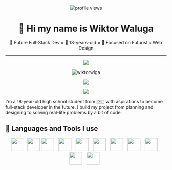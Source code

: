 <p align="center">
  <img src="https://komarev.com/ghpvc/?username=wiktorwlga&label=Profile%20views&color=0e75b6&style=flat" alt="profile views" />
</p>
<h1 align="center"> 🌊 Hi my name is Wiktor Waluga </h1>
<p align="center"> 🧠 Future Full-Stack Dev × 🌱 18-years-old × 🚀 Focused on Futuristic Web Design</p>

---
<p align="center">
<img align="center" src="https://github-readme-stats.vercel.app/api?username=wiktorwlga&show_icons=true&theme=github_dark" /> 
</p>
<p align="center">
  <img align="center" src="https://github-trophies.vercel.app/?username=wiktorwlga&column=8&theme=algolia&rank=SECRET,SSS,SS,S,AAA,AA,A,B,C" alt="wiktorwlga" />
</p>
<p align="center">
<img align"center" src="https://github-readme-streak-stats-eight.vercel.app/?user=wiktorwlga&theme=github-dark-blue&card_width=500" />
</p>

<p align="center"> 
  <img align"center" src="https://github-readme-stats.vercel.app/api/top-langs/?username=wiktorwlga&show_icons=true&theme=github_dark" />
</p>
I'm a 18-year-old high school student from 🇵🇱 with aspirations to become full-stack developer in the future. I build my project from planning and designing to solving real-life problems by a bit of code.

<h2>📘 Languages and Tools I use</h2>
<p align="center">
<img width="40px" style="padding-right:10px;" src="https://cdn.jsdelivr.net/gh/devicons/devicon/icons/html5/html5-plain.svg" /><img width="40px" src="https://cdn.jsdelivr.net/gh/devicons/devicon/icons/css3/css3-plain.svg" />
<img width="40px" style="padding-right:10px;" src="https://cdn.jsdelivr.net/gh/devicons/devicon/icons/javascript/javascript-plain.svg"/>
<img width="40px" style="padding-right:10px;" src="https://cdn.jsdelivr.net/gh/devicons/devicon/icons/typescript/typescript-plain.svg"/>
<img width="40px" style="padding-right:10px;" src="https://cdn.jsdelivr.net/gh/devicons/devicon/icons/react/react-original.svg" />
<img width="40px" style="padding-right:10px;" src="https://cdn.jsdelivr.net/gh/devicons/devicon/icons/linux/linux-original.svg" />
<img width="40px" style="padding-right:10px;" src="https://cdn.jsdelivr.net/gh/devicons/devicon/icons/bash/bash-original.svg" />
<img width="40px" style="padding-right:10px;" src="https://cdn.jsdelivr.net/gh/devicons/devicon/icons/nodejs/nodejs-original.svg" />
<img width="40px" style="padding-right:10px;" src="https://cdn.jsdelivr.net/gh/devicons/devicon/icons/python/python-plain.svg" />
<img width="40px" style="padding-right:10px;" src="https://cdn.jsdelivr.net/gh/devicons/devicon/icons/git/git-original.svg" />
<img width="40px" style="padding-right:10px;" src="https://cdn.jsdelivr.net/gh/devicons/devicon/icons/github/github-original.svg" />
</p>
<p align="center" style="font-size:5px;>HTML CSS JavaScript TypeScript React Linux Bash Node.js Python Git GitHub</p>

